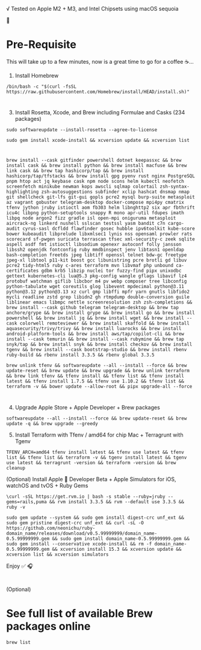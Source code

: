 √ Tested on Apple M2 + M3, and Intel Chipsets using macOS sequoia

🍎

# Pre-Requisite

This will take up to a few minutes, now is a great time to go for a coffee ☕...

1. Install Homebrew

```ShellSession
/bin/bash -c "$(curl -fsSL https://raw.githubusercontent.com/Homebrew/install/HEAD/install.sh)"
```

#

3. Install Rosetta, Xcode, and Brew including Formulae and Casks (234 packages)

```ShellSession
sudo softwareupdate --install-rosetta --agree-to-license
```

```ShellSession
sudo gem install xcode-install && xcversion update && xcversion list
```

#

```ShellSession
brew install --cask gitfinder powershell dotnet keepassxc && brew install cask && brew install python && brew install macfuse && brew link cask && brew tap hashicorp/tap && brew install hashicorp/tap/tfstacks && brew install gpg pyenv rust nginx PostgreSQL pnpm htop act jq keybase cask npm node scons helm kubectl neofetch screenfetch minikube newman kops awscli sqlmap colortail zsh-syntax-highlighting zsh-autosuggestions subfinder xclip hashcat dnsmap nmap git shellcheck git-lfs git-gui gopls pcre2 mysql burp-suite metasploit az vagrant gobuster telegram-desktop docker-compose mpi4py cmatrix tfenv jython jruby istioctl aom fb303 helm libnghttp2 six apr fbthrift icu4c libpng python-setuptools snappy R mono apr-util fdupes imath libpq node argon2 fizz gradle isl open-mpi oniguruma metasploit aircrack-ng linkerd nushell sslscan testssl yasm bandit c7n cargo-audit cyrus-sasl dcfldd flawfinder gosec hubble ipv6toolkit kube-score bower kubeaudit libprelude libxmlsec1 lynis nss opensaml prowler rats scorecard sf-pwgen suricata terrascan tfsec xml-security-c zeek sqlite aspell asdf fmt istioctl libsodium openexr autoconf folly jansson libssh2 openjdk fontconfig ruby mmdbinspect jenv libtasn1 openldap bash-completion freetds jpeg libtiff openssl telnet bdw-gc freetype jpeg-xl libtool p11-kit boost gcc libunistring pcre brotli gd libuv pcre2 tidy-html5 ruby c-ares terraform mvn libvmaf php unbound ca-certificates gdbm krb5 libzip nuclei tor fuzzy-find pipx unixodbc gettext kubernetes-cli lua@5.3 pkg-config wangle gflags libavif lz4 protobuf watchman giflib libcbor m4 pv webp composer tree libconfig python-tabulate wget coreutils glog libevent mpdecimal python@3.11 python@3.12 python@3.13 xz curl gmp libffi mpfr yarn gnutls libfido2 mycli readline zstd grep libidn2 gh rtmpdump double-conversion guile liblinear emacs libmpc nettle screenresolution zsh zsh-completions && brew install --cask github telegram telegram-desktop && brew tap anchore/grype && brew install grype && brew install go && brew install powershell && brew install jq && brew install wget && brew install --cask colorwell remoteviewer && brew install skaffold && brew install aquasecurity/trivy/trivy && brew install luarocks && brew install android-platform-tools && brew install aws/tap/copilot-cli && brew install --cask temurin && brew install --cask rubymine && brew tap snyk/tap && brew install snyk && brew install checkov && brew install tgenv && brew install --cask bootstrap-studio && brew install rbenv ruby-build && rbenv install 3.3.5 && rbenv global 3.3.5
```

```ShellSession
brew unlink tfenv && softwareupdate --all --install --force && brew update-reset && brew update && brew upgrade && brew unlink terraform && brew link tfenv && tfenv install && tfenv list && tfenv install latest && tfenv install 1.7.5 && tfenv use 1.10.2 && tfenv list && terraform -v && bower update --allow-root && pipx upgrade-all --force
```

#

4. Upgrade Apple Store + Apple Developer + Brew packages

```ShellSession
softwareupdate --all --install --force && brew update-reset && brew update -q && brew upgrade --greedy
```

5. Install Terraform with Tfenv / amd64 for chip Mac + Terragrunt with Tgenv

```ShellSession
TFENV_ARCH=amd64 tfenv install latest && tfenv use latest && tfenv list && tfenv list && terraform -v && tgenv install latest && tgenv use latest && terragrunt -version && terraform -version && brew cleanup

```

(Optional) Install Apple 🍏 Developer Beta + Apple Simulators for iOS, watchOS and tvOS + Ruby Gems

```ShellSession
\curl -sSL https://get.rvm.io | bash -s stable --ruby=jruby --gems=rails,puma && rvm install 3.3.5 && rvm --default use 3.3.5 && ruby -v
```

```ShellSession
sudo gem update --system && sudo gem install digest-crc unf_ext && sudo gem pristine digest-crc unf_ext && curl -sL -O https://github.com/neonichu/ruby-domain_name/releases/download/v0.5.99999999/domain_name-0.5.99999999.gem && sudo gem install domain_name-0.5.99999999.gem && sudo gem install --conservative xcode-install && rm -f domain_name-0.5.99999999.gem && xcversion install 15.3 && xcversion update && xcversion list && xcversion simulators
```

Enjoy ✅ 🎧

#

(Optional)

# See full list of available Brew packages online

```ShellSession
brew list
```
